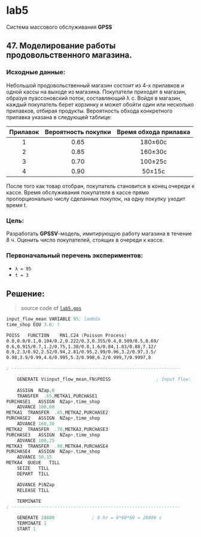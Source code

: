 # lab5

Система массового обслуживания **GPSS**

## 47. Моделирование работы продовольственного магазина.

### Исходные данные:

Небольшой продовольственный магазин  состоит из 4-х прилавков и одной кассы на выходе из магазина. 
Покупатели приходят в магазин, образуя пуассоновский поток, составляющий λ c. 
Войдя в магазин, каждый покупатель берет корзинку и может обойти один или несколько прилавков, отбирая продукты.
Вероятность обхода конкретного прилавка указана в следующей таблице:

| Прилавок | Вероятность покупки | Время обхода прилавка |
|:--------:|:-------------------:|:---------------------:|
|     1    |         0.65        |        180±60с       |
|     2    |         0.85        |        160±30с       |
|     3    |         0.70        |        100±25с       |
|     4    |         0.90        |        50±15с        |


После того как товар отобран, покупатель становится в конец очереди к кассе. 
Время обслуживания покупателя в кассе прямо пропорционально числу сделанных покупок, на одну покупку уходит время t.

### Цель:

Разработать **GPSSV**-модель, имитирующую работу магазина в течение 8 ч. Оценить число покупателей, стоящих в очереди к кассе.

### Первоначальный перечень экспериментов:

- `λ = 95`
- `t = 3`

## Решение:

> source code of [`lab5.gps`](https://github.com/4en1x/bsu-7/blob/master/ISM/Lab5/task.gps)

```asm
input_flow_mean VARIABLE 95; lambda
time_shop EQU 3.0; t

POISS	FUNCTION	RN1,C24 (Poisson Process)
0.0,0.0/0.1,0.104/0.2,0.222/0.3,0.355/0.4,0.509/0.5,0.69/
0.6,0.915/0.7,1.2/0.75,1.38/0.8,1.6/0.84,1.83/0.88,7.12/
0.9,2.3/0.92,2.52/0.94,2.81/0.95,2.99/0.96,3.2/0.97,3.5/
0.98,3.9/0.99,4.6/0.995,5.3/0.998,6.2/0.999,7/0.9997,8

; ---------------------------------------------------------------

	GENERATE V$input_flow_mean,FN$POISS 				; Input flow: lambda*PoissonDistr()
	
	ASSIGN	NZap,0
	TRANSFER  .65,METKA1,PURCHASE1
PURCHASE1	ASSIGN	NZap+,time_shop
	ADVANCE 180,60
METKA1	TRANSFER  .85,METKA2,PURCHASE2
PURCHASE2	ASSIGN	NZap+,time_shop
	ADVANCE 160,30
METKA2	TRANSFER  .70,METKA3,PURCHASE3
PURCHASE3	ASSIGN	NZap+,time_shop
	ADVANCE 100,25
METKA3	TRANSFER  .90,METKA4,PURCHASE4
PURCHASE4	ASSIGN	NZap+,time_shop
	ADVANCE 50,15
METKA4	QUEUE	TILL
	SEIZE	TILL
	DEPART	TILL

	ADVANCE	P$NZap
	RELEASE	TILL
	
	TERMINATE		
; ---------------------------------------------------------------

	GENERATE 28800				; 8 hr = 8*60*60 = 28800 s
	TERMINATE 1
	START 1
```
